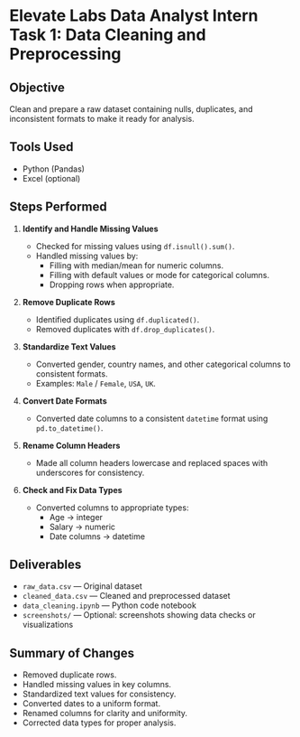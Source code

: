 # Elevate Labs Data Analyst Intern Task 1: Data Cleaning and Preprocessing

## Objective
Clean and prepare a raw dataset containing nulls, duplicates, and inconsistent formats to make it ready for analysis.

## Tools Used
- Python (Pandas)
- Excel (optional)

## Steps Performed

1. **Identify and Handle Missing Values**
   - Checked for missing values using `df.isnull().sum()`.
   - Handled missing values by:
     - Filling with median/mean for numeric columns.
     - Filling with default values or mode for categorical columns.
     - Dropping rows when appropriate.

2. **Remove Duplicate Rows**
   - Identified duplicates using `df.duplicated()`.
   - Removed duplicates with `df.drop_duplicates()`.

3. **Standardize Text Values**
   - Converted gender, country names, and other categorical columns to consistent formats.
   - Examples: `Male` / `Female`, `USA`, `UK`.

4. **Convert Date Formats**
   - Converted date columns to a consistent `datetime` format using `pd.to_datetime()`.

5. **Rename Column Headers**
   - Made all column headers lowercase and replaced spaces with underscores for consistency.

6. **Check and Fix Data Types**
   - Converted columns to appropriate types:
     - Age → integer
     - Salary → numeric
     - Date columns → datetime

## Deliverables
- `raw_data.csv` — Original dataset  
- `cleaned_data.csv` — Cleaned and preprocessed dataset  
- `data_cleaning.ipynb` — Python code notebook  
- `screenshots/` — Optional: screenshots showing data checks or visualizations  

## Summary of Changes
- Removed duplicate rows.  
- Handled missing values in key columns.  
- Standardized text values for consistency.  
- Converted dates to a uniform format.  
- Renamed columns for clarity and uniformity.  
- Corrected data types for proper analysis.
